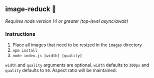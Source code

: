 ## image-reduck 🦆

*Requires node version 14 or greater (top-level async/await)*
### Instructions
1. Place all images that need to be resized in the `images` directory
2. `npm install`
3. `node index.js [width] [quality]`

`width` and `quality` arguments are optional. `width` defaults to `300px` and `quality` defaults to `50`. Aspect ratio will be maintained.

